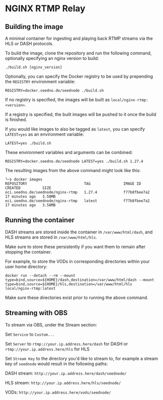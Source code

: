 # NGINX RTMP Relay

## Building the image

A minimal container for ingesting and playing back RTMP streams via the HLS or DASH protocols.

To build the image, clone the repository and run the following command, optionally specifying an nginx version to build:

`./build.sh [nginx_version]`

Optionally, you can specify the Docker registry to be used by prepending the `REGISTRY` environment variable:

`REGISTRY=docker.seedno.de/seednode ./build.sh`

If no registry is specified, the images will be built as `local/nginx-rtmp:<version>`.

If a registry is specified, the built images will be pushed to it once the build is finished.

If you would like images to also be tagged as `latest`, you can specify `LATEST=yes` as an environment variable:

`LATEST=yes ./build.sh`

These environment variables and arguments can be combined:

`REGISTRY=docker.seedno.de/seednode LATEST=yes ./build.sh 1.27.4`

The resulting images from the above command might look like this:

```
╰─❯ docker images
REPOSITORY                          TAG               IMAGE ID       CREATED          SIZE
oci.seedno.de/seednode/nginx-rtmp   1.27.4            f77b8fbee7a2   17 minutes ago   3.58MB
oci.seedno.de/seednode/nginx-rtmp   latest            f77b8fbee7a2   17 minutes ago   3.58MB
```

## Running the container

DASH streams are stored inside the container in `/var/www/html/dash`, and HLS streams are stored in `/var/www/html/hls`.

Make sure to store these persistently if you want them to remain after stopping the container.

For example, to store the VODs in corresponding directories within your user home directory:

`docker run --detach --rm --mount type=bind,source=${HOME}/dash,destination=/var/www/html/dash --mount type=bind,source=${HOME}/hls,destination=/var/www/html/hls local/nginx-rtmp:latest`

Make sure these directories exist prior to running the above command.

## Streaming with OBS

To stream via OBS, under the Stream section:

Set `Service` to `Custom...`

Set `Server` to `rtmp://your.ip.address.here/dash` for DASH or `rtmp://your.ip.address.here/hls` for HLS

Set `Stream Key` to the directory you'd like to stream to, for example a stream key of `seednode` would result in the following paths:

DASH stream: `http://your.ip.address.here/dash/seednode/`

HLS stream: `http://your.ip.address.here/hls/seednode/`

VODs: `http://your.ip.address.here/vods/seednode/`

